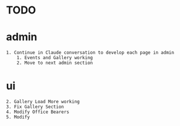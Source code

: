 # TODO

# admin

    1. Continue in Claude conversation to develop each page in admin
        1. Events and Gallery working
        2. Move to next admin section
# ui

    2. Gallery Load More working
    3. Fix Gallery Section
    4. Modify Office Bearers
    5. Modify 